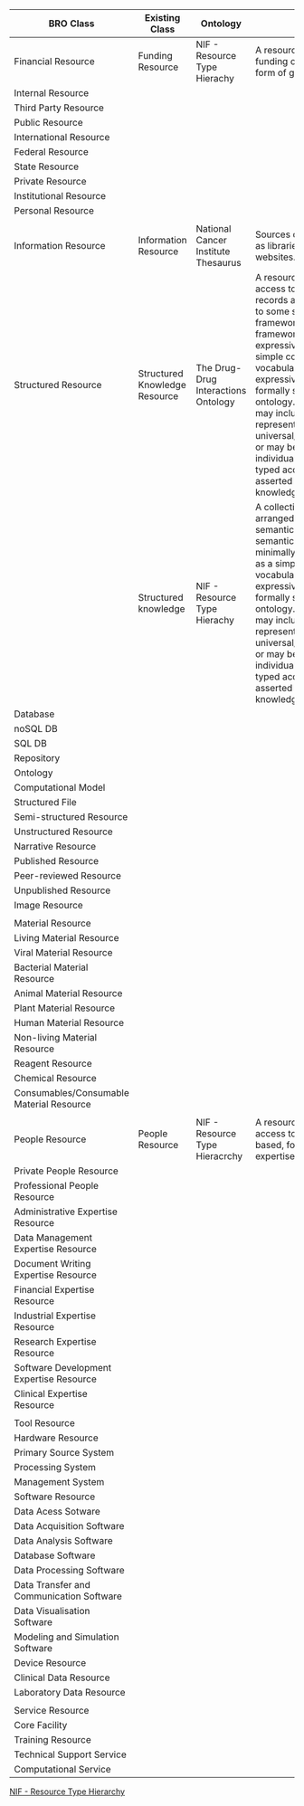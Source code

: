 | BRO Class      | Existing Class          | Ontology  | Definition | Link |
| ------------- | ------------- | ----- | ------ | -------- |
| Financial Resource     | Funding Resource | NIF - Resource Type Hierachy | A resource that provides funding opportunities in the form of grants or contracts. | [Link](https://bioportal.bioontology.org/ontologies/NIF-RTH/?p=classes&conceptid=http%3A%2F%2Fnifstd-resource.owl%23http%3A%2F%2Fontology.neuinfo.org%2FNIF%2FDigitalEntities%2FNIF-Resource.owl%2523nlx_res_20090107)
| Internal Resource     |       |    |
| Third Party Resource |       |     |
| Public Resource |
| International Resource |
| Federal Resource |
| State Resource |
| Private Resource |
| Institutional Resource |
| Personal Resource |
|  |  |  |  |
| Information Resource | Information Resource | National Cancer Institute Thesaurus | Sources of information such as libraries, databases, and websites. | [Link](https://bioportal.bioontology.org/ontologies/NCIT?p=classes&conceptid=http%3A%2F%2Fncicb.nci.nih.gov%2Fxml%2Fowl%2FEVS%2FThesaurus.owl%23C16048)
| Structured Resource | Structured Knowledge Resource | The Drug-Drug Interactions Ontology | A resource that provides access to collection of data records arranged according to some semantic framework. The semantic framework may be minimally expressive - such as a simple controlled vocabulary - or highly expressive such as a formally structured ontology. Such resources may include only a representation of universal/classes/categories or may be linked to individual instance data typed according to a set of asserted classes (i.e., a knowledgebase). | [Link](https://bioportal.bioontology.org/ontologies/DINTO/?p=classes&conceptid=http%3A%2F%2Fbioontology.org%2Fontologies%2FBiomedicalResourceOntology.owl%23Structured_Knowledge_Resource)
|  | Structured knowledge | NIF - Resource Type Hierachy | A collection data records arranged according to some semantic framework. The semantic framework may be minimally expressive - such as a simple controlled vocabulary - of highly expressive such as a formally structured ontology. Such resources may include only a representation of universal/classes/categories or may be linked to individual instance data typed according to a set of asserted classes (i.e., a knowledgebase). | [Link](https://bioportal.bioontology.org/ontologies/NIF-RTH/?p=classes&conceptid=http%3A%2F%2Fnifstd-resource.owl%23http%3A%2F%2Fontology.neuinfo.org%2FNIF%2FDigitalEntities%2FNIF-Resource.ow%2523birnlex_2334_1)
| Database |
| noSQL DB |
| SQL DB |
| Repository |
| Ontology |
| Computational Model |
| Structured File |
| Semi-structured Resource |
| Unstructured Resource |
| Narrative Resource |
| Published Resource |
| Peer-reviewed Resource |
| Unpublished Resource |
| Image Resource |
|  |
| Material Resource |
| Living Material Resource |
| Viral Material Resource |
| Bacterial Material Resource |
| Animal Material Resource |
| Plant Material Resource |
| Human Material Resource |
| Non-living Material Resource |
| Reagent Resource |
| Chemical Resource |
| Consumables/Consumable Material Resource |
|  |
| People Resource | People Resource | NIF - Resource Type Hieracrchy | A resource that provides access to individual people based, for example, on expertise or affiliation. | [Link](https://bioportal.bioontology.org/ontologies/NIF-RTH/?p=classes&conceptid=http%3A%2F%2Fnifstd-resource.owl%23http%3A%2F%2Fontology.neuinfo.org%2FNIF%2FDigitalEntities%2FNIF-Resource.owl%2523nlx_res_20090108)
| Private People Resource |
| Professional People Resource |
| Administrative Expertise Resource |
| Data Management Expertise Resource |
| Document Writing Expertise Resource |
| Financial Expertise Resource |
| Industrial Expertise Resource |
| Research Expertise Resource |
| Software Development Expertise Resource |
| Clinical Expertise Resource |
|  |
| Tool Resource |
| Hardware Resource |
| Primary Source System |
| Processing System |
| Management System |
| Software Resource |
| Data Acess Sotware | 
| Data Acquisition Software |
| Data Analysis Software |
| Database Software |
| Data Processing Software |
| Data Transfer and Communication Software |
| Data Visualisation Software | 
| Modeling and Simulation Software |
| Device Resource |
| Clinical Data Resource |
| Laboratory Data Resource | 
|  | 
| Service Resource |
| Core Facility |
| Training Resource |
| Technical Support Service |
| Computational Service |

[NIF - Resource Type Hierarchy](https://bioportal.bioontology.org/ontologies/NIF-RTH)
